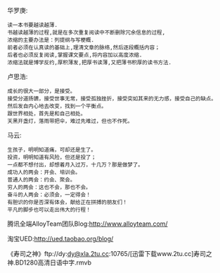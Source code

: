 华罗庚:
```
读一本书要越读越薄.
书越读越薄的过程,就是在多次重复阅读中不断删除冗余信息的过程,
浓缩的主要办法是：列提纲与写梗概.
前者必须在认真读的基础上,理清文章的脉络,然后逐段概括内容；
后者也必须反复阅读,掌握课文要点,将内容加以高度浓缩.
浓缩法就是博学反约,厚积薄发,把厚书读薄,又把薄书积厚的读书方法.
```
卢思浩:
```
成长的很大一部分，是接受。
接受分道扬镳，接受世事无常，接受孤独挫折，接受突如其来的无力感，接受自己的缺点。
然后发自内心地去改变，找到一个平衡点。
跟世界相处，首先是和自己相处。
天黑开盏灯，落雨带把伞，难过先难过，但也不作死。
```
马云:
```
生孩子，明明知道痛，可却还是生了。
投资，明明知道有风险，但还是投了；
一点都不想付出，却想着月入过万，十几万？那是做梦了。
成功人的两会：开会、培训会。
普通人的两会：约会、聚会。
穷人的两会：这也不会，那也不会。
奋斗的人两会：必须会，一定得会！
有胆识的你是否深有体会，献给正在拼搏的朋友们！
平凡的脚步也可以走出伟大的行程！
```

腾讯全端AlloyTeam团队Blog:http://www.alloyteam.com/

淘宝UED:http://ued.taobao.org/blog/

《寿司之神》ftp://dy:dy@xla.2tu.cc:10765/[迅雷下载www.2tu.cc]寿司之神.BD1280高清日语中字.rmvb
